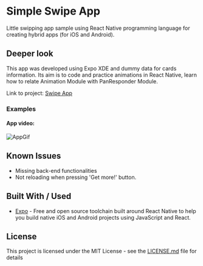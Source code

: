# Simple Swipe App
Little swipping app sample using React Native programming language for creating hybrid apps (for iOS and Android).

## Deeper look

This app was developed using Expo XDE and dummy data for cards information. Its aim is to code and practice animations in React Native, learn how to relate Animation Module with PanResponder Module.

Link to project: [Swipe App](https://expo.io/@edufa/swipe)

### Examples

#### App video:

![AppGif](imgs/appWorkflow.gif "AppWorkflowGif")

## Known Issues

* Missing back-end functionalities
* Not reloading when pressing 'Get more!' button.

## Built With / Used

* [Expo](https://expo.io/) -  Free and open source toolchain built around React Native to help you build native iOS and Android projects using JavaScript and React.

## License

This project is licensed under the MIT License - see the [LICENSE.md](https://github.com/edufarre/SimpleSwipeApp/blob/master/LICENSE) file for details
